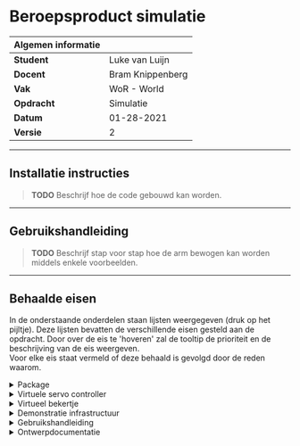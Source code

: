 # Beroepsproduct simulatie

|Algemen informatie ||
|------------|------------------|
|**Student** | Luke van Luijn   |
|**Docent**  | Bram Knippenberg |
|**Vak**     | WoR - World      |
|**Opdracht**| Simulatie        |
|**Datum**   | 01-28-2021       |
|**Versie**  | 2                |

--- 

## Installatie instructies

> **TODO** Beschrijf hoe de code gebouwd kan worden.

---

## Gebruikshandleiding

> **TODO** Beschrijf stap voor stap hoe de arm bewogen kan worden middels enkele voorbeelden.

---

## Behaalde eisen

In de onderstaande onderdelen staan lijsten weergegeven (druk op het pijltje). Deze lijsten bevatten de verschillende
eisen gesteld aan de opdracht. Door over de eis te 'hoveren' zal de tooltip de prioriteit en de beschrijving van de eis
weergeven. <br>
Voor elke eis staat vermeld of deze behaald is gevolgd door de reden waarom.

<details>
     <summary> Package </summary>

|Eis|Behaald|Toelichting|
|---|-------|-----------|
|[PA01](a "SHOULD &#124; Alle code is gepackaged volgens de ROS-directorystructuur.")                                                     |ja|De opzet en uitwerking zijn volgens de standaard ROS structuur opgezet.|
|[PA02](a "MUST &#124; Package is te bouwen met colcon op Foxy Fitzroy.")                                                                 |ja|De package is te bouwen in de foxy fitzroy architectuur.|
|[PA03](a "MUST &#124; De applicatie wordt gebouwd met C++ volgens de Object Orientedprincipes die je geleerd hebt bij eerdere courses.") |ja|De code is geschreven op basis van deze en eerder geleerde OO-principes.|
|[PA04](a "SHOULD &#124; Alle code voldoet aan de ROS C++ Style Guide.")                                                                  |ja|Alle code is geschreven op de manier beschreven in de [ROS2 styleguide](http://wiki.ros.org/CppStyleGuide).|

<br>
</details>
<details>
     <summary> Virtuele servo controller </summary>

|Eis|Behaald|Toelichting|
|---|-------|-----------|
|[VS01](a "MUST &#124; De virtuele controller luistert naar een topic waarop string messages in het formaat van de SSC-32U worden geplaatst. Van de interface moeten ten minste commando’s zijn opgenomen voor het verplaatsen van de servo’s met een ingestelde duur en het stoppen van de servo’s.")    |nee|n/a|
|[VS02](a "MUST &#124; De virtuele controller reageert op het topic (zie eis VS01) door bijbehorende joint_state messages te publiceren.") |nee|n/a|
|[VS03](a "MUST &#124; De virtuele robotarm wordt gevisualiseerd in Rviz (een URDF-modelvan de arm is beschikbaar op OnderwijsOnline).")   |nee|n/a|
|[VS04](a "MUST &#124; De virtuele robotarm gedraagt zich realistisch m.b.t. tijdgedrag (servo’s roteren kost tijd en gaat geleidelijk).") |nee|n/a|
|[VS05](a "SHOULD &#124; De virtuele robotarm kan op een willekeurige plaats in de virtuele wereld geplaatst worden.")                     |nee|n/a|

<br>
</details>
<details>
     <summary> Virtueel bekertje </summary>

|Eis|Behaald|Toelichting|
|---|-------|-----------|
|[VC01](a "SHOULD &#124; Er kan op een willekeurige plek in de virtuele wereld een bekertje geplaatst worden.") |ja|De cup_node node luistert naar een x en y waarde meegegeven aan de executable, deze x en y waarde zijn de locatie waar de beker geplaatst wordt.|
|[VC02](a "MUST &#124; Puliceert een 3D-visualisatie van het bekertje voor Rviz.")                              |ja|Door gebruik te maken van de MESH_RESOURCE van de marker kan er een .stl bestand ingeladen worden en weergegeven worden in RVIZ.|
|[VC03](a "SHOULD &#124; Detecteert de relevante punten van de gripper.")                                       |nee|n/a|
|[VC04](a "COULD &#124; Visualiseert de gedetecteerde punten van de gripper.")                                  |ja|Wanneer het bekertje beweegt zal het van kleur veranderen, wanneer het bekertje weer losgelaten wordt veranderd het ook van kleur. |
|[VC05](a "SHOULD &#124; Visualiseert wanneer de gripper het bekertje vastheeft.")                              |nee|n/a|
|[VC06](a "MUST &#124; Het bekertje beweegt mee met de gripper (als hij vastgehouden wordt).")                  |nee|n/a|
|[VC07](a "MUST &#124; Het bekertje is onderhevig aan zwaartekracht wanneer het losgelaten wordt.")             |nee|n/a|
|[VC08](a "MUST &#124; Het bekertje bepaalt en publiceert zijn positite.")                                      |ja|Het 'marker' bericht bevat een pose, deze pose wordt los van de marker naar een appart topic verstuurd (simulation/cup/pose).|
|[VC09](a "SHOULD &#124; Het bekertje bepaald en publiceert zijn snelheid.")                                    |nee|n/a|
|[VC10](a "COULD &#124; De snelheid wordt getoond met rqt_plot")                                                |nee|n/a|

<br>
</details>
<details>
    <summary> Demonstratie infrastructuur </summary>

|Eis|Behaald|Toelichting|
|---|-------|-----------|
|[DI01](a "MUST &#124; Een demoscript stuurt over de tijd een sequentie van commando’snaar de armcontroller.")    |nee|n/a|
|[DI02](a "COULD &#124; Locatie van het bekertje wordt in de roslaunch-configuratie bepaald.")                    |nee|n/a|
|[DI03](a "COULD &#124; Locatie van de arm in de wereld wordt in de roslaunch-configuratie bepaald.")              |nee|n/a| 

<br>
</details>
<details>
    <summary> Gebruikshandleiding </summary>

|Eis|Behaald|Toelichting|
|---|-------|-----------|
|[DM01](a "MUST &#124; Beschrijft hoe de code gebouwd kan worden.")                                            |nee|n/a|
|[DM02](a "MUST &#124; Beschrijft stap voor stap hoe de arm bewogen kan worden middels enkele voorbeelden.")   |nee|n/a|
|[DM03](a "MUST &#124; Beschrijft welke eisen gerealiseerd zijn. En geeft hierbij een (korte)toelichting.")    |ja|Zie het huidige onderdeel van dit document.|

<br>
</details>
<details>
    <summary> Ontwerpdocumentatie </summary>

|Eis|Behaald|Toelichting|
|---|-------|-----------|
|[DD01](a "MUST &#124; Beschrijft de structuur van de package (Nodes, topics, messages, etc. ).")                    |nee|n/a|
|[DD02](a "MUST &#124; Beschrijft de structuur en samenhang van de broncode(class-diagrams, beschrijving, etc.).")   |nee|n/a|
|[DD03](a "COULD &#124; Beschrijft hoe het gedrag van alle belangrijke componenten gerealiseerd is.")                |nee|n/a|
|[DD04](a "SHOULD &#124; Beschrijft de API van alle publieke interfaces.")                                           |ja|Alle code is voorzien van relevant doxygen commentaar.|

<br>
</details>